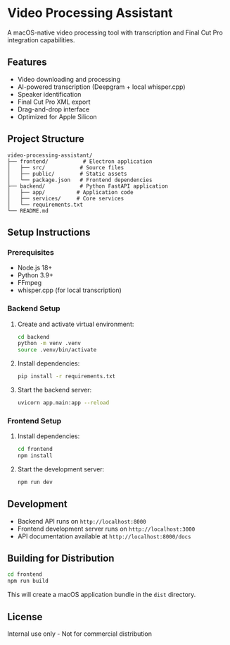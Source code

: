 # Video Processing Assistant

A macOS-native video processing tool with transcription and Final Cut Pro integration capabilities.

## Features

- Video downloading and processing
- AI-powered transcription (Deepgram + local whisper.cpp)
- Speaker identification
- Final Cut Pro XML export
- Drag-and-drop interface
- Optimized for Apple Silicon

## Project Structure

```
video-processing-assistant/
├── frontend/           # Electron application
│   ├── src/           # Source files
│   ├── public/        # Static assets
│   └── package.json   # Frontend dependencies
├── backend/           # Python FastAPI application
│   ├── app/          # Application code
│   ├── services/     # Core services
│   └── requirements.txt
└── README.md
```

## Setup Instructions

### Prerequisites

- Node.js 18+
- Python 3.9+
- FFmpeg
- whisper.cpp (for local transcription)

### Backend Setup

1. Create and activate virtual environment:
   ```bash
   cd backend
   python -m venv .venv
   source .venv/bin/activate
   ```

2. Install dependencies:
   ```bash
   pip install -r requirements.txt
   ```

3. Start the backend server:
   ```bash
   uvicorn app.main:app --reload
   ```

### Frontend Setup

1. Install dependencies:
   ```bash
   cd frontend
   npm install
   ```

2. Start the development server:
   ```bash
   npm run dev
   ```

## Development

- Backend API runs on `http://localhost:8000`
- Frontend development server runs on `http://localhost:3000`
- API documentation available at `http://localhost:8000/docs`

## Building for Distribution

```bash
cd frontend
npm run build
```

This will create a macOS application bundle in the `dist` directory.

## License

Internal use only - Not for commercial distribution 